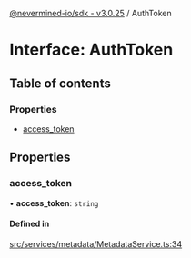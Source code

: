 [@nevermined-io/sdk - v3.0.25](../code-reference.md) / AuthToken

# Interface: AuthToken

## Table of contents

### Properties

- [access_token](AuthToken.md#access_token)

## Properties

### access_token

• **access_token**: `string`

#### Defined in

[src/services/metadata/MetadataService.ts:34](https://github.com/nevermined-io/sdk-js/blob/94c3826129f75a1cbded6d423b6664e7f6d5daaa/src/services/metadata/MetadataService.ts#L34)
